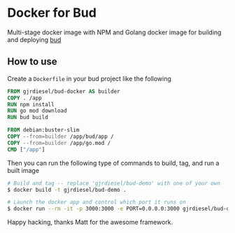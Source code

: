 # Docker for Bud

Multi-stage docker image with NPM and Golang docker image for building and deploying [bud](https://github.com/budlive/bud)

## How to use

Create a `Dockerfile` in your bud project like the following
```Dockerfile
FROM gjrdiesel/bud-docker AS builder
COPY . /app
RUN npm install
RUN go mod download
RUN bud build

FROM debian:buster-slim
COPY --from=builder /app/bud/app /
COPY --from=builder /app/go.mod /
CMD ["/app"]
```

Then you can run the following type of commands to build, tag, and run a built image
```bash
# Build and tag -- replace 'gjrdiesel/bud-demo' with one of your own
$ docker build -t gjrdiesel/bud-demo .

# Launch the docker app and control which port it runs on
$ docker run --rm -it -p 3000:3000 -e PORT=0.0.0.0:3000 gjrdiesel/bud-demo
```

Happy hacking, thanks Matt for the awesome framework.
